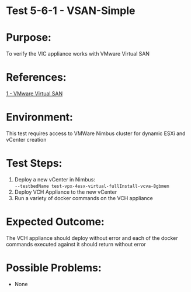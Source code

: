 Test 5-6-1 - VSAN-Simple
=======

# Purpose:
To verify the VIC appliance works with VMware Virtual SAN

# References:
[1 - VMware Virtual SAN](http://www.vmware.com/products/virtual-san.html)

# Environment:
This test requires access to VMWare Nimbus cluster for dynamic ESXi and vCenter creation

# Test Steps:
1. Deploy a new vCenter in Nimbus:  
```--testbedName test-vpx-4esx-virtual-fullInstall-vcva-8gbmem```  
2. Deploy VCH Appliance to the new vCenter
3. Run a variety of docker commands on the VCH appliance

# Expected Outcome:
The VCH appliance should deploy without error and each of the docker commands executed against it should return without error

# Possible Problems:
* None
